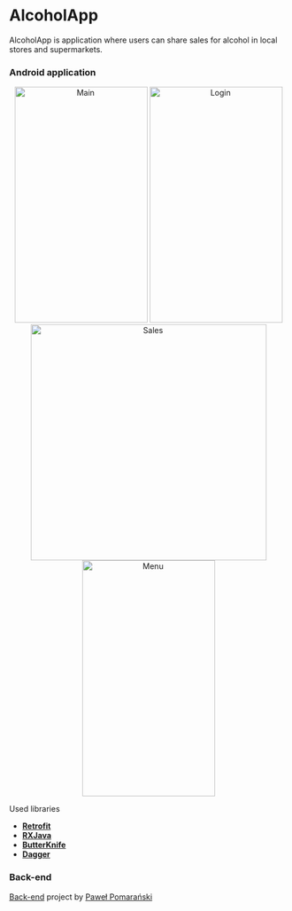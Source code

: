 # AlcoholApp

AlcoholApp is application where users can share sales for alcohol in local stores and supermarkets. 

### Android application

<p align="middle">
  <img src="https://i.imgur.com/tVbKDnN.gif" width="240" height="426" title="Main">
  <img src="https://i.imgur.com/1hxia1M.png" width="240" height="426" title="Login">
  <img src="blob:https://imgur.com/e3e7abee-0aeb-4e48-b502-5b5cf879018a" height="426" title="Sales">
  <img src="https://i.imgur.com/p1DeV6Q.png" width="240" height="426" title="Menu">
  
</p>

Used libraries
- **[Retrofit](https://square.github.io/retrofit/)**
- **[RXJava](https://github.com/ReactiveX/RxJava)**
- **[ButterKnife](http://jakewharton.github.io/butterknife/)**
- **[Dagger](https://github.com/google/dagger)**

### Back-end
[Back-end](https://github.com/pomaranski/alcohol-spring) project by [Paweł Pomarański](https://github.com/pomaranski)
